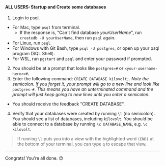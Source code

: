 #### ALL USERS: Startup and Create some databases

1. Login to psql.
  - For Mac, type `psql` from terminal.
    - If the response is, "Can't find database *yourUserName*", run `createdb -U yourUserName`, then run `psql` again.
  - For Linux, run `psql`.
  - For Windows with Git Bash, type `psql -U postgres`, or open up your psql program (SQL Shell).
  - For WSL, run `pgstart` and `psql` and enter your password if prompted.
2. You should be at a prompt that looks like `postgres=#` or `<your-username-here>=#`.
3. Enter the following command: `CREATE DATABASE kilovolt;`. *Note the semicolon. If you forget it, your prompt will go to a new line and look like* `postgres-#`. *This means you have an unterminated command and the prompt will just keep going to new lines until you enter a semicolon*.
  - You should receive the feedback "CREATE DATABASE".
4. Verify that your databases were created by running `\l` (no semicolon). You should see a list of databases, including `kilovolt`. You should be able to connect to a database by running `\c DATABASE_NAME`, e.g. `\c kilovolt`.
> If running `\l` puts you into a view with the highlighted word `(END)` at the bottom of your terminal, you can type `q` to escape that view.

---

Congrats! You're all done. :wink:
